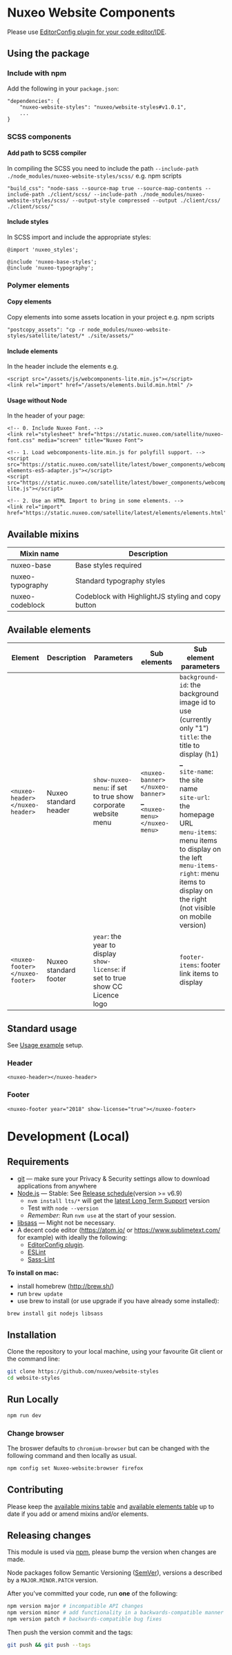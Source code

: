 # Nuxeo Website Components

Please use [EditorConfig plugin for your code editor/IDE](http://editorconfig.org/#download).

## Using the package

### Include with npm

Add the following in your `package.json`:

```
"dependencies": {
    "nuxeo-website-styles": "nuxeo/website-styles#v1.0.1",
    ...
}
```

### SCSS components

#### Add path to SCSS compiler

In compiling the SCSS you need to include the path `--include-path ./node_modules/nuxeo-website-styles/scss/`
e.g. npm scripts

```
"build_css": "node-sass --source-map true --source-map-contents --include-path ./client/scss/ --include-path ./node_modules/nuxeo-website-styles/scss/ --output-style compressed --output ./client/css/ ./client/scss/"
```

#### Include styles

In SCSS import and include the appropriate styles:

```
@import 'nuxeo_styles';

@include 'nuxeo-base-styles';
@include 'nuxeo-typography';
```

### Polymer elements

#### Copy elements

Copy elements into some assets location in your project
e.g. npm scripts

```
"postcopy_assets": "cp -r node_modules/nuxeo-website-styles/satellite/latest/* ./site/assets/"
```

#### Include elements

In the header include the elements
e.g.

```
<script src="/assets/js/webcomponents-lite.min.js"></script>
<link rel="import" href="/assets/elements.build.min.html" />
```

#### Usage without Node

In the header of your page:

```
<!-- 0. Include Nuxeo Font. -->
<link rel="stylesheet" href="https://static.nuxeo.com/satellite/nuxeo-font.css" media="screen" title="Nuxeo Font">

<!-- 1. Load webcomponents-lite.min.js for polyfill support. -->
<script src="https://static.nuxeo.com/satellite/latest/bower_components/webcomponentsjs/custom-elements-es5-adapter.js"></script>
<script src="https://static.nuxeo.com/satellite/latest/bower_components/webcomponentsjs/webcomponents-lite.js"></script>

<!-- 2. Use an HTML Import to bring in some elements. -->
<link rel="import" href="https://static.nuxeo.com/satellite/latest/elements/elements.html">
```

## Available mixins

| Mixin name       | Description                                        |
| ---------------- | -------------------------------------------------- |
| nuxeo-base       | Base styles required                               |
| nuxeo-typography | Standard typography styles                         |
| nuxeo-codeblock  | Codeblock with HighlightJS styling and copy button |

## Available elements

| Element                         | Description           | Parameters                                                                           | Sub elements                                                                 | Sub element parameters                                                                                                                                                                                                                                                                                                                      |
| ------------------------------- | --------------------- | ------------------------------------------------------------------------------------ | ---------------------------------------------------------------------------- | ------------------------------------------------------------------------------------------------------------------------------------------------------------------------------------------------------------------------------------------------------------------------------------------------------------------------------------------- |
| `<nuxeo-header></nuxeo-header>` | Nuxeo standard header | `show-nuxeo-menu`: if set to true show corporate website menu                        | `<nuxeo-banner></nuxeo-banner>`<br />**\_**<br />`<nuxeo-menu></nuxeo-menu>` | `background-id`: the background image id to use (currently only "1")<br />`title`: the title to display (h1)<br />**\_**<br />`site-name`: the site name<br />`site-url`: the homepage URL<br />`menu-items`: menu items to display on the left<br />`menu-items-right`: menu items to display on the right (not visible on mobile version) |
| `<nuxeo-footer></nuxeo-footer>` | Nuxeo standard footer | `year`: the year to display<br />`show-license`: if set to true show CC Licence logo |                                                                              | `footer-items`: footer link items to display                                                                                                                                                                                                                                                                                                |

## Standard usage

See [Usage example](#usage-without-node) setup.

### Header

```
<nuxeo-header></nuxeo-header>
```

### Footer

```
<nuxeo-footer year="2018" show-license="true"></nuxeo-footer>
```

# Development (Local)

## Requirements

- [git](https://git-scm.com/) &mdash; make sure your Privacy & Security settings allow to download applications from anywhere
- [Node.js](https://github.com/creationix/nvm#install-script) &mdash; Stable: See [Release schedule](https://github.com/nodejs/LTS#lts_schedule)(version >= v6.9)
  - `nvm install lts/*` will get the [latest Long Term Support](https://github.com/nodejs/LTS#lts-schedule1) version
  - Test with `node --version`
  - _Remember:_ Run `nvm use` at the start of your session.
- [libsass](http://sass-lang.com/libsass) &mdash; Might not be necessary.
- A decent code editor (https://atom.io/ or https://www.sublimetext.com/ for example) with ideally the following:
  - [EditorConfig plugin](http://editorconfig.org/#download).
  - [ESLint](https://atom.io/packages/linter-eslint)
  - [Sass-Lint](https://atom.io/packages/linter-sass-lint)

**To install on mac:**

- install homebrew (http://brew.sh/)
- run `brew update`
- use brew to install (or use upgrade if you have already some installed):

```bash
brew install git nodejs libsass
```

## Installation

Clone the repository to your local machine, using your favourite Git client or the command line:

```bash
git clone https://github.com/nuxeo/website-styles
cd website-styles
```

## Run Locally

```bash
npm run dev
```

### Change browser

The broswer defaults to `chromium-browser` but can be changed with the following command and then locally as usual.

```bash
npm config set Nuxeo-website:browser firefox
```

## Contributing

Please keep the [available mixins table](#available-mixins) and [available elements table](#available-elements) up to date if you add or amend mixins and/or elements.

## Releasing changes

This module is used via [npm](https://www.npmjs.com/), please bump the version when changes are made.

Node packages follow Semantic Versioning ([SemVer](http://semver.org/)), versions a described by a `MAJOR.MINOR.PATCH` version.

After you've committed your code, run **one** of the following:

```bash
npm version major # incompatible API changes
npm version minor # add functionality in a backwards-compatible manner
npm version patch # backwards-compatible bug fixes
```

Then push the version commit and the tags:

```bash
git push && git push --tags
```
